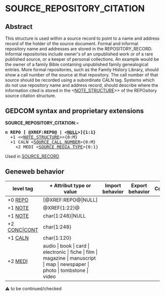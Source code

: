 ﻿# SOURCE_REPOSITORY_CITATION
## Abstract
This structure is used within a source record to point to a name and address record of the holder of the
source document.  Formal and informal repository name and addresses are stored in the
REPOSITORY_RECORD.  Informal repositories include owner's of an unpublished work or of a rare
published source, or a keeper of personal collections. An example would be the owner of a family Bible
containing unpublished family genealogical entries. More formal repositories, such as the Family History
Library, should show a call number of the source at that repository. The call number of that source
should be recorded using a subordinate CALN tag.  Systems which do not use repository name and
address record, should describe where the information cited is stored in the &lt;<a href=Ged.NOTE_STRUCTURE.md>NOTE_STRUCTURE</a>&gt;>
of the REPOsitory source citation structure.


## GEDCOM syntax and proprietary extensions

**SOURCE_REPOSITORY_CITATION**:=
<pre>
<b>n REPO [ @XREF:REPO@ | &lt;<a href=Ged.NULL.md>NULL</a>&gt;]{1:1}</b>
  +1 &lt;&lt;<a href=Ged.NOTE_STRUCTURE.md>NOTE_STRUCTURE</a>&gt;&gt;{0:M}
  +1 CALN &lt;<a href=Ged.SOURCE_CALL_NUMBER.md>SOURCE_CALL_NUMBER</a>&gt;{0:M}
    +2 MEDI &lt;<a href=Ged.SOURCE_MEDIA_TYPE.md>SOURCE_MEDIA_TYPE</a>&gt;{0:1}
</pre>
Used in <a href=Ged.SOURCE_RECORD.md>SOURCE_RECORD</a><br />


## Geneweb behavior

level tag  | + Attribut type or value | Import behavior | Export behavior  | Comment 
---------- | ------------- | :---------------: | :-----------------:| -----------
+0 <a href=Ged.GLOSSARY.md#repo>REPO</a> | [@XREF:REPO@\|NULL] | | |
+1 <a href=Ged.GLOSSARY.md#note>NOTE</a> | @XREF{1:22}@ | | |
+1 <a href=Ged.GLOSSARY.md#note>NOTE</a> | char{1:248}\|NULL | | |
+2 <a href=Ged.GLOSSARY.md#conc>CONC</a>\|<a href=Ged.GLOSSARY.md#cont>CONT</a> | char{1:248} | | |
+1 <a href=Ged.GLOSSARY.md#caln>CALN</a> | char{1:120} | | |
+2 <a href=Ged.GLOSSARY.md#medi>MEDI</a> |  audio \| book \| card \| electronic \| fiche \| film \| magazine \| manuscript \| map \| newspaper \| photo \| tombstone \| video  | | |

:warning: to be continued/checked

